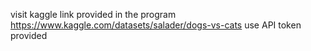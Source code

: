 visit kaggle link provided in the program https://www.kaggle.com/datasets/salader/dogs-vs-cats
use API token provided
